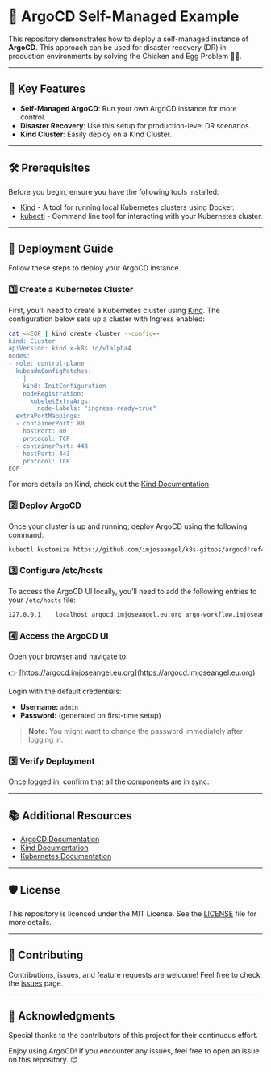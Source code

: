 # 🚀 ArgoCD Self-Managed Example

This repository demonstrates how to deploy a self-managed instance of **ArgoCD**. This approach can be used for disaster recovery (DR) in production environments by solving the Chicken and Egg Problem 🐔🥚.

---

## 🎯 Key Features

- **Self-Managed ArgoCD**: Run your own ArgoCD instance for more control.
- **Disaster Recovery**: Use this setup for production-level DR scenarios.
- **Kind Cluster**: Easily deploy on a Kind Cluster.

---

## 🛠️ Prerequisites

Before you begin, ensure you have the following tools installed:

- [Kind](https://kind.sigs.k8s.io/) - A tool for running local Kubernetes clusters using Docker.
- [kubectl](https://kubernetes.io/docs/tasks/tools/) - Command line tool for interacting with your Kubernetes cluster.

---

## 🚀 Deployment Guide

Follow these steps to deploy your ArgoCD instance.

### 1️⃣ Create a Kubernetes Cluster

First, you'll need to create a Kubernetes cluster using [Kind](https://kind.sigs.k8s.io/). The configuration below sets up a cluster with Ingress enabled:

```bash
cat <<EOF | kind create cluster --config=-
kind: Cluster
apiVersion: kind.x-k8s.io/v1alpha4
nodes:
- role: control-plane
  kubeadmConfigPatches:
  - |
    kind: InitConfiguration
    nodeRegistration:
      kubeletExtraArgs:
        node-labels: "ingress-ready=true"
  extraPortMappings:
  - containerPort: 80
    hostPort: 80
    protocol: TCP
  - containerPort: 443
    hostPort: 443
    protocol: TCP
EOF
```

For more details on Kind, check out the [Kind Documentation](https://kind.sigs.k8s.io/docs/user/ingress/)

### 2️⃣ Deploy ArgoCD

Once your cluster is up and running, deploy ArgoCD using the following command:

```bash
kubectl kustomize https://github.com/imjoseangel/k8s-gitops/argocd?ref=HEAD | kubectl apply -f -
```

### 3️⃣ Configure /etc/hosts

To access the ArgoCD UI locally, you’ll need to add the following entries to your `/etc/hosts` file:

```bash
127.0.0.1    localhost argocd.imjoseangel.eu.org argo-workflow.imjoseangel.eu.org
```

### 4️⃣ Access the ArgoCD UI

Open your browser and navigate to:

👉 [https://argocd.imjoseangel.eu.org](https://argocd.imjoseangel.eu.org)

Login with the default credentials:

- **Username:** `admin`
- **Password:** (generated on first-time setup)

> **Note:** You might want to change the password immediately after logging in.

### 5️⃣ Verify Deployment

Once logged in, confirm that all the components are in sync:

---

## 📚 Additional Resources

- [ArgoCD Documentation](https://argo-cd.readthedocs.io/en/stable/)
- [Kind Documentation](https://kind.sigs.k8s.io/docs/)
- [Kubernetes Documentation](https://kubernetes.io/docs/)

---

## 🛡️ License

This repository is licensed under the MIT License. See the [LICENSE](LICENSE) file for more details.

---

## 🤝 Contributing

Contributions, issues, and feature requests are welcome! Feel free to check the [issues](https://github.com/imjoseangel/k8s-gitops/issues) page.

---

## 🙏 Acknowledgments

Special thanks to the contributors of this project for their continuous effort.

Enjoy using ArgoCD! If you encounter any issues, feel free to open an issue on this repository. 😊
